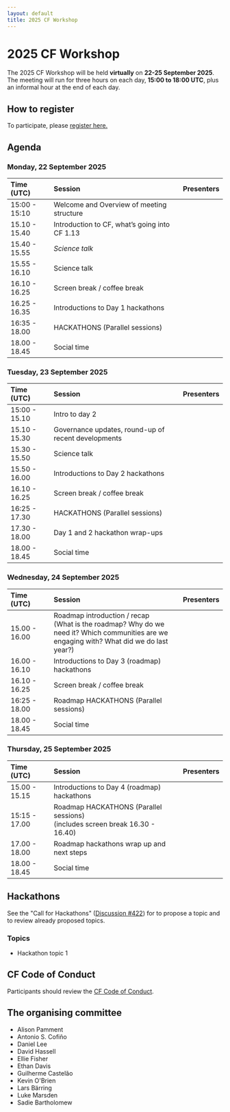 ```yaml
---
layout: default
title: 2025 CF Workshop
---
```


# 2025 CF Workshop

The 2025 CF Workshop will be held **virtually** on **22-25 September 2025**.
The meeting will run for three hours on each day, **15:00 to 18:00 UTC**, plus an informal hour at the end of each day.

## How to register

To participate, please <a href="https://forms.gle/UJ6JCiaZzSGndvWu8" target="_blank">register here.</a>

## Agenda

### Monday, 22 September 2025

<table>
<thead>
<tr>
<th style="width:20%; text-align:left;">Time (UTC)</th>
<th style="width:60%; text-align:left;">Session</th>
<th style="width:20%; text-align:left;">Presenters</th>
</tr>
</thead>
<tbody>
<tr>
<td style="text-align:left;">15:00 - 15:10</td>
<td style="text-align:left;">Welcome and Overview of meeting structure</td>
<td style="text-align:left;"></td>
</tr>
<tr>
<td style="text-align:left;">15.10 - 15.40</td>
<td style="text-align:left;">Introduction to CF, what’s going into CF 1.13</td>
<td style="text-align:left;"></td>
</tr>
<tr>
<td style="text-align:left;">15.40 - 15.55</td>
<td style="text-align:left;"><em>Science talk</em></td>
<td style="text-align:left;"></td>
</tr>
<tr>
<td style="text-align:left;">15.55 - 16.10</td>
<td style="text-align:left;">Science talk</td>
<td style="text-align:left;"></td>
</tr>
<tr>
<td style="text-align:left;">16.10 - 16.25</td>
<td style="text-align:left;">Screen break / coffee break</td>
<td style="text-align:left;"></td>
</tr>
<tr>
<td style="text-align:left;">16.25 - 16.35</td>
<td style="text-align:left;">Introductions to Day 1 hackathons</td>
<td style="text-align:left;"></td>
</tr>
<tr>
<td style="text-align:left;">16:35 - 18.00</td>
<td style="text-align:left;">HACKATHONS (Parallel sessions)</td>
<td style="text-align:left;"></td>
</tr>
<tr>
<td style="text-align:left;">18.00 - 18.45</td>
<td style="text-align:left;">Social time</td>
<td style="text-align:left;"></td>
</tr>
</tbody>
</table>

### Tuesday, 23 September 2025

<table>
<thead>
<tr>
<th style="width:20%; text-align:left;">Time (UTC)</th>
<th style="width:60%; text-align:left;">Session</th>
<th style="width:20%; text-align:left;">Presenters</th>
</tr>
</thead>
<tbody>
<tr>
<td style="text-align:left;">15:00 - 15.10</td>
<td style="text-align:left;">Intro to day 2</td>
<td style="text-align:left;"></td>
</tr>
<tr>
<td style="text-align:left;">15.10 - 15.30</td>
<td style="text-align:left;">Governance updates, round-up of recent developments</td>
<td style="text-align:left;"></td>
</tr>
<tr>
<td style="text-align:left;">15.30 - 15.50</td>
<td style="text-align:left;">Science talk</td>
<td style="text-align:left;"></td>
</tr>
<tr>
<td style="text-align:left;">15.50 - 16.00</td>
<td style="text-align:left;">Introductions to Day 2 hackathons</td>
<td style="text-align:left;"></td>
</tr>
<tr>
<td style="text-align:left;">16.10 - 16.25</td>
<td style="text-align:left;">Screen break / coffee break</td>
<td style="text-align:left;"></td>
</tr>
<tr>
<td style="text-align:left;">16:25 - 17.30</td>
<td style="text-align:left;">HACKATHONS (Parallel sessions)</td>
<td style="text-align:left;"></td>
</tr>
<tr>
<td style="text-align:left;">17.30 - 18.00</td>
<td style="text-align:left;">Day 1 and 2 hackathon wrap-ups</td>
<td style="text-align:left;"></td>
</tr>
<tr>
<td style="text-align:left;">18.00 - 18.45</td>
<td style="text-align:left;">Social time</td>
<td style="text-align:left;"></td>
</tr>
</tbody>
</table>

### Wednesday, 24 September 2025

<table>
<thead>
<tr>
<th style="width:20%; text-align:left;">Time (UTC)</th>
<th style="width:60%; text-align:left;">Session</th>
<th style="width:20%; text-align:left;">Presenters</th>
</tr>
</thead>
<tbody>
<tr>
<td style="text-align:left;">15.00 - 16.00</td>
<td style="text-align:left;">Roadmap introduction / recap <br> (What is the roadmap? Why do we need it? Which communities are we engaging with? What did we do last year?)</td>
<td style="text-align:left;"></td>
</tr>
<tr>
<td style="text-align:left;">16.00 - 16.10</td>
<td style="text-align:left;">Introductions to Day 3 (roadmap) hackathons</td>
<td style="text-align:left;"></td>
</tr>
<tr>
<td style="text-align:left;">16.10 - 16.25</td>
<td style="text-align:left;">Screen break / coffee break</td>
<td style="text-align:left;"></td>
</tr>
<tr>
<td style="text-align:left;">16:25 - 18.00</td>
<td style="text-align:left;">Roadmap HACKATHONS (Parallel sessions)</td>
<td style="text-align:left;"></td>
</tr>
<tr>
<td style="text-align:left;">18.00 - 18.45</td>
<td style="text-align:left;">Social time</td>
<td style="text-align:left;"></td>
</tr>
</tbody>
</table>

### Thursday, 25 September 2025

<table>
<thead>
<tr>
<th style="width:20%; text-align:left;">Time (UTC)</th>
<th style="width:60%; text-align:left;">Session</th>
<th style="width:20%; text-align:left;">Presenters</th>
</tr>
</thead>
<tbody>
<tr>
<td style="text-align:left;">15.00 - 15.15</td>
<td style="text-align:left;">Introductions to Day 4 (roadmap) hackathons</td>
<td style="text-align:left;"></td>
</tr>
<tr>
<td style="text-align:left;">15:15 - 17.00</td>
<td style="text-align:left;">Roadmap HACKATHONS (Parallel sessions) <br> (includes screen break 16.30 - 16.40)</td>
<td style="text-align:left;"></td>
</tr>
<tr>
<td style="text-align:left;">17.00 - 18.00</td>
<td style="text-align:left;">Roadmap hackathons wrap up and next steps</td>
<td style="text-align:left;"></td>
</tr>
<tr>
<td style="text-align:left;">18.00 - 18.45</td>
<td style="text-align:left;">Social time</td>
<td style="text-align:left;"></td>
</tr>
</tbody>
</table>

## Hackathons

See the "Call for Hackathons" ([Discussion #422](https://github.com/orgs/cf-convention/discussions/422)) for to propose a topic and to review already proposed topics.

### Topics
* Hackathon topic 1

## CF Code of Conduct
Participants should review the [CF Code of Conduct](https://github.com/cf-convention/cf-conventions/blob/main/CODE_OF_CONDUCT.md).

## The organising committee
* Alison Pamment
* Antonio S. Cofiño
* Daniel Lee
* David Hassell
* Ellie Fisher
* Ethan Davis
* Guilherme Castelão
* Kevin O'Brien
* Lars Bärring
* Luke Marsden
* Sadie Bartholomew
